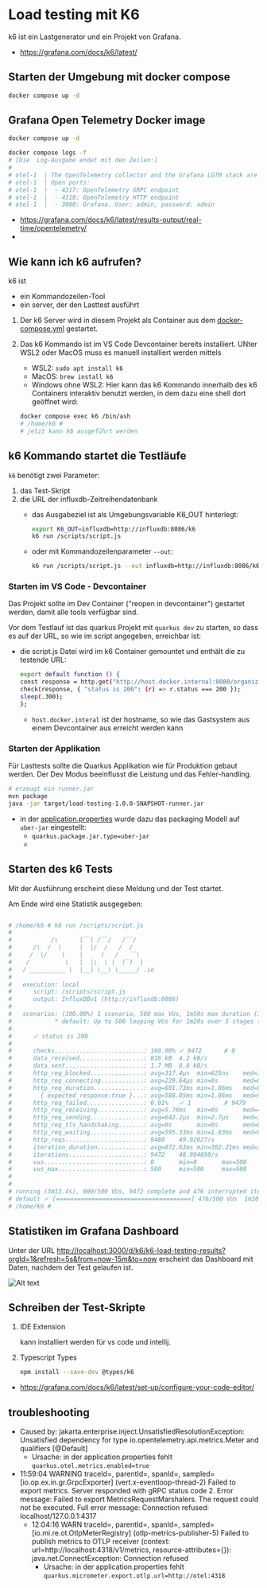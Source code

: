 # Load testing mit K6

k6 ist ein Lastgenerator und ein Projekt von Grafana.

- https://grafana.com/docs/k6/latest/

## Starten der Umgebung mit docker compose

```bash
docker compose up -d
```

## Grafana Open Telemetry Docker image

```bash
docker compose up -d

docker compose logs -f
# [Die  Log-Ausgabe endet mit den Zeilen:]
#
# otel-1  | The OpenTelemetry collector and the Grafana LGTM stack are up and running. (created /tmp/ready)
# otel-1  | Open ports:
# otel-1  |  - 4317: OpenTelemetry GRPC endpoint
# otel-1  |  - 4318: OpenTelemetry HTTP endpoint
# otel-1  |  - 3000: Grafana. User: admin, password: admin
```

- https://grafana.com/docs/k6/latest/results-output/real-time/opentelemetry/
-
## Wie kann ich k6 aufrufen?

k6 ist
- ein Kommandozeilen-Tool
- ein server, der den Lasttest ausführt


 1. Der k6 Server wird in diesem Projekt als Container  aus dem [docker-compose.yml](docker-compose.yml) gestartet.

1. Das k6 Kommando ist im VS Code Devcontainer bereits installiert. UNter WSL2 oder MacOS muss es manuell installiert werden mittels

   - WSL2: `sudo apt install k6`
   - MacOS: `brew install k6`
   - Windows ohne WSL2: Hier kann das k6 Kommando innerhalb des k6 Containers interaktiv benutzt werden, in dem dazu eine shell dort geöffnet wird:

    ```bash
    docker compose exec k6 /bin/ash
    # /home/k6 #
    # jetzt kann k6 ausgeführt werden
    ```

## k6 Kommando startet die Testläufe

`k6`  benötigt zwei Parameter:

1. das Test-Skript
1. die URL der influxdb-Zeitreihendatenbank
   - das Ausgabeziel ist als Umgebungsvariable K6_OUT hinterlegt:
        ```bash
        export K6_OUT=influxdb=http://influxdb:8086/k6
        k6 run /scripts/script.js
        ```

   - oder mit Kommandozeilenparameter `--out`:

        ```bash
        k6 run /scripts/script.js --out influxdb=http://influxdb:8086/k6
        ```

### Starten im VS Code - Devcontainer

Das Projekt sollte im Dev Container ("reopen in devcontainer") gestartet werden, damit alle tools verfügbar sind.

Vor dem Testlauf ist das quarkus Projekt mit `quarkus dev` zu starten, so dass es auf der URL, so wie im script angegeben, erreichbar ist:

- die script.js Datei wird im k6 Container gemountet und enthält die zu testende URL:

    ```bash
    export default function () {
    const response = http.get("http://host.docker.internal:8080/organizations?_pagesize=100&beschreibung=GetPaginated", {headers: {Accepts: "application/json"}});
    check(response, { "status is 200": (r) => r.status === 200 });
    sleep(.300);
    };
    ```

   - `host.docker.interal` ist der hostname, so wie das Gastsystem aus einem Devcontainer aus erreicht werden kann


### Starten der Applikation

Für Lasttests sollte die Quarkus Applikation wie für Produktion gebaut werden. Der Dev Modus beeinflusst die Leistung und das Fehler-handling.

````bash
# erzeugt ein runner.jar
mvn package
java -jar target/load-testing-1.0.0-SNAPSHOT-runner.jar
````

- in der [application.properties](src/main/*resources**/application.properties) wurde dazu das packaging Modell auf `uber-jar` eingestellt:
    - `quarkus.package.jar.type=uber-jar`
    -
## Starten des k6 Tests

Mit der Ausführung erscheint diese Meldung und der Test startet.

Am Ende wird eine Statistik ausgegeben:

```bash

# /home/k6 # k6 run /scripts/script.js
#
#           /\      |‾‾| /‾‾/   /‾‾/
#      /\  /  \     |  |/  /   /  /
#     /  \/    \    |     (   /   ‾‾\
#    /          \   |  |\  \ |  (‾)  |
#   / __________ \  |__| \__\ \_____/ .io
#
#   execution: local
#      script: /scripts/script.js
#      output: InfluxDBv1 (http://influxdb:8086)
#
#   scenarios: (100.00%) 1 scenario, 500 max VUs, 1m50s max duration (incl. graceful stop):
#            * default: Up to 500 looping VUs for 1m20s over 5 stages (gracefulRampDown: 30s, gracefulStop: 30s)
#
#      ✓ status is 200
#
#      checks.........................: 100.00% ✓ 9472      ✗ 0
#      data_received..................: 816 kB  4.2 kB/s
#      data_sent......................: 1.7 MB  8.8 kB/s
#      http_req_blocked...............: avg=317.4µs  min=625ns    med=3µs      max=245.03ms p(90)=8.12µs  p(95)=18.75µs
#      http_req_connecting............: avg=229.64µs min=0s       med=0s       max=244.96ms p(90)=0s      p(95)=0s
#      http_req_duration..............: avg=601.73ms min=1.86ms   med=9.68ms   max=2m10s    p(90)=1.23s   p(95)=3.68s
#        { expected_response:true }...: avg=588.05ms min=1.86ms   med=9.68ms   max=46.26s   p(90)=1.23s   p(95)=3.68s
#      http_req_failed................: 0.01%   ✓ 1         ✗ 9479
#      http_req_receiving.............: avg=5.76ms   min=0s       med=44.72µs  max=9.11s    p(90)=161.8µs p(95)=492.29µs
#      http_req_sending...............: avg=642.2µs  min=2.7µs    med=13.2µs   max=602.33ms p(90)=48.42µs p(95)=101.04µs
#      http_req_tls_handshaking.......: avg=0s       min=0s       med=0s       max=0s       p(90)=0s      p(95)=0s
#      http_req_waiting...............: avg=595.33ms min=1.83ms   med=9.59ms   max=2m10s    p(90)=1.22s   p(95)=3.68s
#      http_reqs......................: 9480    49.02627/s
#      iteration_duration.............: avg=872.63ms min=302.21ms med=310.52ms max=28.09s   p(90)=1.55s   p(95)=3.9s
#      iterations.....................: 9472    48.984898/s
#      vus............................: 0       min=0       max=500
#      vus_max........................: 500     min=500     max=500
#
#
# running (3m13.4s), 000/500 VUs, 9472 complete and 476 interrupted iterations
# default ✓ [======================================] 476/500 VUs  1m20s
# /home/k6 #

```

## Statistiken im Grafana Dashboard

Unter der URL [http://localhost:3000/d/k6/k6-load-testing-results?orgId=1&refresh=5s&from=now-15m&to=now]() erscheint das Dashboard mit Daten, nachdem der Test gelaufen ist.

![Alt text](grafana/screenshot1.png)

## Schreiben der Test-Skripte

1. IDE Extension

   kann installiert werden für vs code und intellij.

2. Typescript Types

    ````bash
    npm install --save-dev @types/k6
    ````

- https://grafana.com/docs/k6/latest/set-up/configure-your-code-editor/


## troubleshooting

- Caused by: jakarta.enterprise.inject.UnsatisfiedResolutionException: Unsatisfied dependency for type io.opentelemetry.api.metrics.Meter and qualifiers [@Default]
  - Ursache: in der application.properties fehlt `quarkus.otel.metrics.enabled=true`
- 11:59:04 WARNING traceId=, parentId=, spanId=, sampled= [io.op.ex.in.gr.GrpcExporter] (vert.x-eventloop-thread-2) Failed to export metrics. Server responded with gRPC status code 2. Error message: Failed to export MetricsRequestMarshalers. The request could not be executed. Full error message: Connection refused: localhost/127.0.0.1:4317
  -  12:04:16 WARN  traceId=, parentId=, spanId=, sampled= [io.mi.re.ot.OtlpMeterRegistry] (otlp-metrics-publisher-5) Failed to publish metrics to OTLP receiver (context: url=http://localhost:4318/v1/metrics, resource-attributes={}): java.net.ConnectException: Connection refused
     -  Ursache: in der application.properties fehlt `quarkus.micrometer.export.otlp.url=http://otel:4318`
